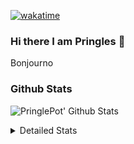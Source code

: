 [![wakatime](https://wakatime.com/badge/user/abd317df-612e-44b4-8787-15db7b574b2f.svg)](https://wakatime.com/@abd317df-612e-44b4-8787-15db7b574b2f)
### Hi there I am Pringles 👋

Bonjourno

### Github Stats
![PringlePot' Github Stats](https://github-readme-stats.vercel.app/api?username=PringlePot&show_icons=true&theme=dark&count_private=true)

<details>
  <summary>Detailed Stats</summary>
    
<!--START_SECTION:waka-->
![Code Time](http://img.shields.io/badge/Code%20Time-459%20hrs%2026%20mins-blue)

![Profile Views](http://img.shields.io/badge/Profile%20Views-3-blue)

![Lines of code](https://img.shields.io/badge/From%20Hello%20World%20I%27ve%20Written-110%20Thousand%20lines%20of%20code-blue)

**🐱 My GitHub Data** 

> 🏆 270 Contributions in the Year 2022
 > 
> 📦 90.8 kB Used in GitHub's Storage 
 > 
> 🚫 Not Opted to Hire
 > 
> 📜 10 Public Repositories 
 > 
> 🔑 12 Private Repositories  
 > 
**I'm an Early 🐤** 

```text
🌞 Morning    155 commits    ████░░░░░░░░░░░░░░░░░░░░░   17.47% 
🌆 Daytime    350 commits    █████████░░░░░░░░░░░░░░░░   39.46% 
🌃 Evening    382 commits    ██████████░░░░░░░░░░░░░░░   43.07% 
🌙 Night      0 commits      ░░░░░░░░░░░░░░░░░░░░░░░░░   0.0%

```
📅 **I'm Most Productive on Sunday** 

```text
Monday       176 commits    █████░░░░░░░░░░░░░░░░░░░░   19.84% 
Tuesday      81 commits     ██░░░░░░░░░░░░░░░░░░░░░░░   9.13% 
Wednesday    97 commits     ██░░░░░░░░░░░░░░░░░░░░░░░   10.94% 
Thursday     124 commits    ███░░░░░░░░░░░░░░░░░░░░░░   13.98% 
Friday       81 commits     ██░░░░░░░░░░░░░░░░░░░░░░░   9.13% 
Saturday     142 commits    ████░░░░░░░░░░░░░░░░░░░░░   16.01% 
Sunday       186 commits    █████░░░░░░░░░░░░░░░░░░░░   20.97%

```


📊 **This Week I Spent My Time On** 

```text
⌚︎ Time Zone: Europe/Amsterdam

💬 Programming Languages: 
TypeScript               8 hrs 38 mins       ████████████░░░░░░░░░░░░░   49.61% 
Go                       6 hrs 37 mins       █████████░░░░░░░░░░░░░░░░   38.0% 
CSS                      1 hr 53 mins        ██░░░░░░░░░░░░░░░░░░░░░░░   10.83% 
HTML                     9 mins              ░░░░░░░░░░░░░░░░░░░░░░░░░   0.95% 
JSON                     2 mins              ░░░░░░░░░░░░░░░░░░░░░░░░░   0.22%

🔥 Editors: 
WebStorm                 10 hrs 19 mins      ██████████████░░░░░░░░░░░   59.22% 
GoLand                   7 hrs 6 mins        ██████████░░░░░░░░░░░░░░░   40.78%

🐱‍💻 Projects: 
Frontend                 10 hrs 19 mins      ██████████████░░░░░░░░░░░   59.22% 
Backend                  6 hrs 37 mins       █████████░░░░░░░░░░░░░░░░   38.04% 
Viewer                   28 mins             ░░░░░░░░░░░░░░░░░░░░░░░░░   2.74%

💻 Operating System: 
Windows                  17 hrs 25 mins      █████████████████████████   100.0%

```

**I Mostly Code in Java** 

```text
Java                     7 repos             ██████████░░░░░░░░░░░░░░░   41.18% 
JavaScript               2 repos             ███░░░░░░░░░░░░░░░░░░░░░░   11.76% 
TypeScript               2 repos             ███░░░░░░░░░░░░░░░░░░░░░░   11.76% 
HTML                     2 repos             ███░░░░░░░░░░░░░░░░░░░░░░   11.76% 
Python                   1 repo              █░░░░░░░░░░░░░░░░░░░░░░░░   5.88%

```


**Timeline**

![Chart not found](https://raw.githubusercontent.com/PringlePot/PringlePot/main/charts/bar_graph.png) 


 Last Updated on 15/03/2022 00:55:35 UTC
<!--END_SECTION:waka-->

</details>
